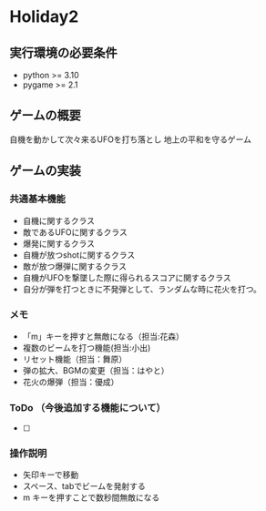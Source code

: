 # Holiday2

## 実行環境の必要条件
* python >= 3.10
* pygame >= 2.1

## ゲームの概要
自機を動かして次々来るUFOを打ち落とし
地上の平和を守るゲーム

## ゲームの実装
### 共通基本機能
* 自機に関するクラス
* 敵であるUFOに関するクラス
* 爆発に関するクラス
* 自機が放つshotに関するクラス
* 敵が放つ爆弾に関するクラス
* 自機がUFOを撃墜した際に得られるスコアに関するクラス
* 自分が弾を打つときに不発弾として、ランダムな時に花火を打つ。
### メモ
* 「m」キーを押すと無敵になる（担当:花森）
* 複数のビームを打つ機能(担当:小出)
* リセット機能（担当：舞原）
* 弾の拡大、BGMの変更（担当：はやと）
* 花火の爆弾（担当：優成）
### ToDo  （今後追加する機能について）
- [ ] 
### 操作説明
* 矢印キーで移動
* スペース、tabでビームを発射する
* m キーを押すことで数秒間無敵になる


